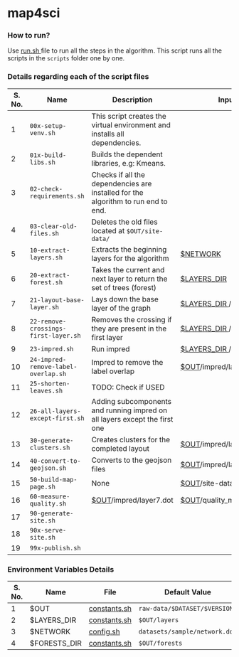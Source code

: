 # map4sci

### How to run?

Use <a href="https://github.com/cns-iu/map4sci/blob/workflow/run.sh">run.sh </a> file to run all the steps in the algorithm. This script runs all the scripts in the `scripts` folder one by one.

### Details regarding each of the script files

S. No. | Name |Description | Input Location | Output Location
--- | ---| --- | --- | ---
1 | `00x-setup-venv.sh` | This script creates the virtual environment and installs all dependencies. |  | 
2 | `01x-build-libs.sh` | Builds the dependent libraries, e.g: Kmeans. | | 
3 | `02-check-requirements.sh` | Checks if all the dependencies are installed for the algorithm to run end to end. |  | 
4 | `03-clear-old-files.sh` | Deletes the old files located at `$OUT/site-data/` |  | <a href=https://github.com/cns-iu/map4sci/blob/develop/constants.sh>$OUT</a>/site-data/  
5 | `10-extract-layers.sh` |  Extracts the beginning layers for the algorithm | <a href="https://github.com/cns-iu/map4sci/blob/develop/datasets/sample/config.sh">$NETWORK</a> | None
6 | `20-extract-forest.sh` | Takes the current and next layer to return the set of trees (forest) | <a href=https://github.com/cns-iu/map4sci/blob/develop/constants.sh>$LAYERS_DIR</a> | <a href=https://github.com/cns-iu/map4sci/blob/develop/constants.sh> $FORESTS_DIR </a>
7 | `21-layout-base-layer.sh` | Lays down the base layer of the graph | <a href=https://github.com/cns-iu/map4sci/blob/develop/constants.sh>$LAYERS_DIR </a>/layer0.dot |  <a href=https://github.com/cns-iu/map4sci/blob/develop/constants.sh>$LAYERS_DIR</a>/layer0.dot"
8 | `22-remove-crossings-first-layer.sh` | Removes the crossing if they are present in the first layer | <a href=https://github.com/cns-iu/map4sci/blob/develop/constants.sh>$LAYERS_DIR </a>/layer0.dot" | None
9 | `23-impred.sh` | Run impred | <a href=https://github.com/cns-iu/map4sci/blob/develop/constants.sh>$LAYERS_DIR </a>/layer0.dot | <a href=https://github.com/cns-iu/map4sci/blob/develop/constants.sh>$OUT</a>/impred/layer0.dot
10 | `24-impred-remove-label-overlap.sh` | Impred to remove the label overlap | <a href=https://github.com/cns-iu/map4sci/blob/develop/constants.sh>$OUT</a>/impred/layer0.dot | <a href=https://github.com/cns-iu/map4sci/blob/develop/constants.sh>$OUT</a>/impred/layer0.dot
11 | `25-shorten-leaves.sh` | TODO: Check if USED |  | 
12 | `26-all-layers-except-first.sh` | Adding subcomponents and running impred on all layers except the first one |  | 
13 | `30-generate-clusters.sh` | Creates clusters for the completed layout | <a href=https://github.com/cns-iu/map4sci/blob/develop/constants.sh>$OUT</a>/impred/layer7.dot | <a href=https://github.com/cns-iu/map4sci/blob/develop/constants.sh>$OUT</a>/clustered/map.svg
14 | `40-convert-to-geojson.sh` | Converts to the geojson files | <a href=https://github.com/cns-iu/map4sci/blob/develop/constants.sh>$OUT</a>/impred/layer7.dot | <a href=https://github.com/cns-iu/map4sci/blob/develop/constants.sh>$OUT</a>/clustered
15 | `50-build-map-page.sh` | None |  <a href=https://github.com/cns-iu/map4sci/blob/develop/constants.sh>$OUT</a>/site-data/visualization
16 | `60-measure-quality.sh` | <a href=https://github.com/cns-iu/map4sci/blob/develop/constants.sh>$OUT</a>/impred/layer7.dot | <a href=https://github.com/cns-iu/map4sci/blob/develop/constants.sh>$OUT</a>/quality_measurement/result.txt
17 | `90-generate-site.sh` |  | 
18 | `90x-serve-site.sh` |  |  
19 | `99x-publish.sh` |  | 

### Environment Variables Details

S. No. | Name | File | Default Value
--- | --- | --- | ---|
1 | $OUT | <a href=https://github.com/cns-iu/map4sci/blob/develop/constants.sh>constants.sh</a> | `raw-data/$DATASET/$VERSION`
2 | $LAYERS_DIR |<a href=https://github.com/cns-iu/map4sci/blob/develop/constants.sh>constants.sh </a> | `$OUT/layers`
3 | $NETWORK | <a href="https://github.com/cns-iu/map4sci/blob/develop/datasets/sample/config.sh">config.sh</a> | `datasets/sample/network.dot`
4 | $FORESTS_DIR | <a href=https://github.com/cns-iu/map4sci/blob/develop/constants.sh> constants.sh </a>| `$OUT/forests`







